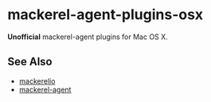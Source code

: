 # mackerel-agent-plugins-osx

**Unofficial** mackerel-agent plugins for Mac OS X.

## See Also

* [mackerelio]
* [mackerel-agent]

[mackerelio]: https://mackerel.io/
[mackerel-agent]: https://github.com/mackerelio/mackerel-agent
